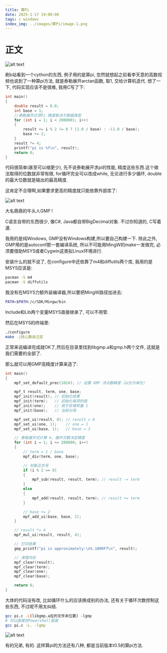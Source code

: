 ```yaml
---
title: 算Pi
date: 2025-1-17 19:00:00
tags: c windows
index_img: ../images/算Pi/image-1.png
---
```


# 正文

![alt text](../images/算Pi/image-1.png)

刷b站看到一个cython的东西, 例子用的是算pi, 忽然就想起之前看李天意的高数视频也说到了一种算pi方法, 就是泰勒展开arctan函数, 取1, 交给计算机迭代. 想了一下, 代码实现应该不是很难, 我用C写了下:


```c
int main()
{
    double result = 0.0;
    int base = 1;
    //泰勒展开式求Pi 精度取决于数据类型
    for (int i = 1; i < 2000001; i++)
    {
        result += i % 2 != 0 ? (1.0 / base) : -(1.0 / base);
        base += 2;
    }
    result *= 4;
    printf("pi is %f\n", result);
    return 0;
}
```

代码很简单(甚至可以缩更少), 先不说泰勒展开求pi的性能, 精度这些东西.这个做法取得的位数就非常有限, for循环完全可以改成while, 无论进行多少循环, double的最大位数就是输出的最高精度.

这肯定不合理啊,如果要求更高的精度就只能依靠外部库了:

![alt text](../images/算Pi/image-2.png)

大名鼎鼎的牛头人GMP !

C语言自带的东西很少, 像C#, Java都自带BigDecimal对象. 不过你知道的, C写着速.

我用的是纯Windows, GMP没有Windows构建,所以要自己构建一下. 除此之外, GMP用的是autoconf那一套编译系统, 所以不可能用MingW的make一发做完, 必须要借助MSYS或者Cygwin这类拟Linux环境进行.

安装什么的就不说了, 在configure中还依靠了m4和diffutils两个库, 我用的是MSYS应该是:

```bash
pacman -S m4
pacman -S diffutils
```

我没有在MSYS力额外装编译器,所以要把MingW路径加进去:

```bash
PATH=$PATH:/c/SDK/Mingw/bin
```

Include和Lib两个变量MSYS直接继承了, 可以不用管.

然后在MSYS的终端里:

```bash
./configure
make -j核心数自己定
```

正常来说编译完成就OK了,然后在目录里找到libgmp.a和gmp.h两个文件, 这就是我们需要的全部了.

那么就可以用GMP高精度计算来造了:

```c
int main()
{
    mpf_set_default_prec(1024); // 设置 GMP 浮点数精度（以位为单位）

    mpf_t result, term, one, base;
    mpf_init(result); // 初始化结果
    mpf_init(term);   // 初始化每项的值
    mpf_init(one);    // 用于存储常量 1
    mpf_init(base);   // 当前分母

    mpf_set_ui(result, 0); // result = 0
    mpf_set_ui(one, 1);    // one = 1
    mpf_set_ui(base, 1);   // base = 1

    // 泰勒展开式计算 π，循环次数决定精度
    for (int i = 1; i <= 200000; i++)
    {
        // term = 1 / base
        mpf_div(term, one, base);

        // 判断正负号
        if (i % 2 == 0)
        {
            mpf_sub(result, result, term); // result -= term
        }
        else
        {
            mpf_add(result, result, term); // result += term
        }

        // base += 2
        mpf_add_ui(base, base, 2);
    }

    // result *= 4
    mpf_mul_ui(result, result, 4);

    // 打印结果
    gmp_printf("pi is approximately:\n%.1000Ff\n", result);

    // 清理内存
    mpf_clear(result);
    mpf_clear(term);
    mpf_clear(one);
    mpf_clear(base);

    return 0;
}
```

大体的代码没有改, 比如循环什么的应该换成别的办法, 还有关于循环次数控制这些东西, 不过呢不用太纠结.

```bash
gcc pi.c -L(libgmp.a在的文件夹位置) -lgmp
# 可以直接在Powershell里面
gcc pi.c -L. -lgmp
```

![alt text](../images/算Pi/image-3.png)

有的兄弟, 有的. 这样算pi的方法还有八种, 都是当前版本t0.5的算pi方法.
